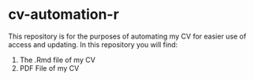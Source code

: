 # cv-automation-r
This repository is for the purposes of automating my CV for easier use of access and updating. In this repository you will find:

1. The .Rmd file of my CV 
2. PDF File of my CV

